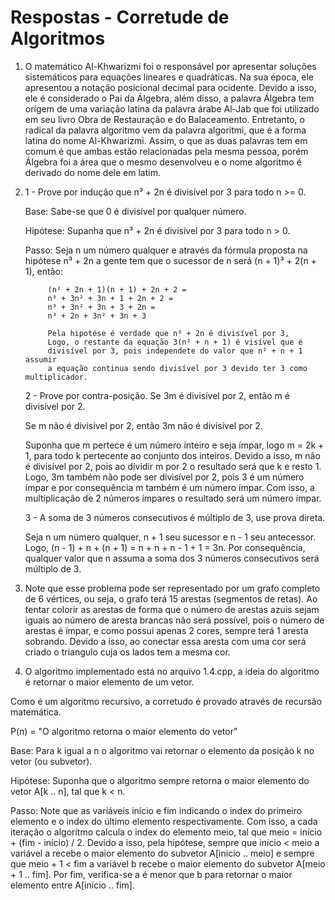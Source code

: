 # Respostas - Corretude de Algoritmos

1) O matemático Al-Khwarizmi foi o responsável por apresentar soluções
sistemáticos para equações lineares e quadráticas. Na sua época, ele apresentou 
a notação posicional decimal para ocidente. Devido a isso, ele é considerado o
Pai da Álgebra, além disso, a palavra Álgebra tem origem de uma variação latina da 
palavra árabe Al-Jab que foi utilizado em seu livro Obra de Restauração e do Balaceamento.
Entretanto, o radical da palavra algoritmo vem da palavra algoritmi, que é a forma latina do
nome Al-Khwarizmi. Assim, o que as duas palavras tem em comum é que ambas estão relacionadas
pela mesma pessoa, porém Álgebra foi a área que o mesmo desenvolveu e o nome algoritmo
é derivado do nome dele em latim.

2) 1 - Prove por indução que n³ + 2n é divisível por 3 para todo n >= 0.

   Base: Sabe-se que 0 é divisível por qualquer número.

   Hipótese: Supanha que n³ + 2n é divisível por 3 para todo n > 0.

   Passo: Seja n um número qualquer e através da fórmula proposta na hipótese n³ + 2n
            a gente tem que o sucessor de n será (n + 1)³ + 2(n + 1), então:

            (n² + 2n + 1)(n + 1) + 2n + 2 =
            n³ + 3n² + 3n + 1 + 2n + 2 =
            n³ + 3n² + 3n + 3 + 2n =
            n³ + 2n + 3n² + 3n + 3

            Pela hipotése é verdade que n³ + 2n é divisível por 3,
            Logo, o restante da equação 3(n² + n + 1) é visível que é
            divisível por 3, pois independete do valor que n² + n + 1 assumir
            a equação continua sendo divisível por 3 devido ter 3 como multiplicador.
    
    2 - Prove por contra-posição. Se 3m é divisível por 2, então m é divisível por 2.

    Se m não é divisível por 2, então 3m não é divisível por 2.

    Suponha que m pertece é um número inteiro e seja ímpar, logo m = 2k + 1,
    para todo k pertecente ao conjunto dos inteiros. Devido a isso, m não é divisível por 2,
    pois ao dividir m por 2 o resultado será que k e resto 1.
    Logo, 3m também não pode ser divisível por 2, pois 3 é um número ímpar e por consequência
    m também é um número ímpar. Com isso, a multiplicação de 2 números ímpares o resultado será 
    um número ímpar.
    
    3 - A soma de 3 números consecutivos é múltiplo de 3, use prova direta.

    Seja n um número qualquer, n + 1 seu sucessor e n - 1 seu antecessor.
    Logo, (n - 1) + n + (n + 1) = n + n + n - 1 + 1 = 3n. Por consequência,
    qualquer valor que n assuma a soma dos 3 números consecutivos será múltiplo de 3.

3) Note que esse problema pode ser representado por um grafo completo de 6 vértices,
ou seja, o grafo terá 15 arestas (segmentos de retas). Ao tentar colorir as arestas de
forma que o número de arestas azuis sejam iguais ao número de aresta brancas não será possível,
pois o número de arestas é ímpar, e como possui apenas 2 cores, sempre terá 1 aresta sobrando.
Devido a isso, ao conectar essa aresta com uma cor será criado o triangulo cuja os lados tem 
a mesma cor.

4) O algoritmo implementado está no arquivo 1.4.cpp, a ideia do algoritmo é retornar
o maior elemento de um vetor.

Como é um algoritmo recursivo, a corretudo é provado através de recursão matemática.

P(n) = "O algoritmo retorna o maior elemento do vetor"

Base: Para k igual a n o algoritmo vai retornar o elemento da posição k no vetor (ou subvetor). 

Hipótese: Suponha que o algoritmo sempre retorna o maior elemento do vetor A[k .. n], tal que k < n.

Passo: Note que as variáveis início e fim indicando o index do primeiro elemento 
e o index do último elemento respectivamente. Com isso, a cada iteração o algoritmo
calcula o index do elemento meio, tal que meio = início + (fim - início) / 2.
Devido a isso, pela hipótese, sempre que inicio < meio a variável a recebe o maior
elemento do subvetor A[inicio .. meio] e sempre que meio + 1 < fim a variável b recebe
o maior elemento do subvetor A[meio + 1 .. fim]. Por fim, verifica-se a é menor que b 
para retornar o maior elemento entre A[inicio .. fim].